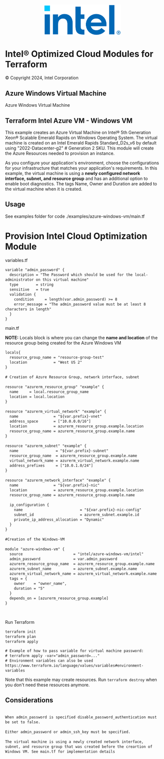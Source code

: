 <p align="center">
  <img src="https://github.com/intel/terraform-intel-azure-windows-vm/blob/main/images/logo-classicblue-800px.png?raw=true" alt="Intel Logo" width="250"/>
</p>

# Intel® Optimized Cloud Modules for Terraform

© Copyright 2024, Intel Corporation

## Azure Windows Virtual Machine

Azure Windows Virtual Machine

## Terraform Intel Azure VM - Windows VM
This example creates an Azure Virtual Machine on Intel® 5th Generation Xeon® Scalable Emerald Rapids on Windows Operating System. The virtual machine is created on an Intel Emerald Rapids  Standard_D2s_v6 by default using "2022-Datacenter-g2" # Generation 2 SKU.  This module will create the Azure Resources needed to provision an instance. 

As you configure your application's environment, choose the configurations for your infrastructure that matches your application's requirements. In this example, the virtual machine is using a **newly configured network interface, subnet, and resource group** and has an additional option to enable boot diagnostics. The tags Name, Owner and Duration are added to the virtual machine when it is created.

## Usage

See examples folder for code ./examples/azure-windows-vm/main.tf


# Provision Intel Cloud Optimization Module

variables.tf
```hcl
variable "admin_password" {
  description = "The Password which should be used for the local-administrator on this virtual machine"
  type        = string
  sensitive   = true
  validation {
    condition     = length(var.admin_password) >= 8
    error_message = "The admin_password value must be at least 8 characters in length"
  }
}
```

main.tf

**NOTE:** Locals block is where you can change the **name and location** of the resource group being created for  the Azure Windows VM
```hcl
locals{
  resource_group_name = "resource-group-test"
  location            = "West US 2"
}

# Creation of Azure Resource Group, network interface, subnet

resource "azurerm_resource_group" "example" {
  name     = local.resource_group_name
  location = local.location
}

resource "azurerm_virtual_network" "example" {
  name                = "${var.prefix}-vnet"
  address_space       = ["10.0.0.0/16"]
  location            = azurerm_resource_group.example.location
  resource_group_name = azurerm_resource_group.example.name
}

resource "azurerm_subnet" "example" {
  name                 = "${var.prefix}-subnet"
  resource_group_name  = azurerm_resource_group.example.name
  virtual_network_name = azurerm_virtual_network.example.name
  address_prefixes     = ["10.0.1.0/24"]
}

resource "azurerm_network_interface" "example" {
  name                = "${var.prefix}-nic"
  location            = azurerm_resource_group.example.location
  resource_group_name = azurerm_resource_group.example.name

  ip_configuration {
    name                          = "${var.prefix}-nic-config"
    subnet_id                     = azurerm_subnet.example.id
    private_ip_address_allocation = "Dynamic"
  }
}

#Creation of the Windows-VM

module "azure-windows-vm" {
  source                       = "intel/azure-windows-vm/intel"
  admin_password               = var.admin_password
  azurerm_resource_group_name  = azurerm_resource_group.example.name
  azurerm_subnet_name          = azurerm_subnet.example.name
  azurerm_virtual_network_name = azurerm_virtual_network.example.name
  tags = {
    owner    = "owner_name",
    duration = "5"
  }
  depends_on = [azurerm_resource_group.example]
}



```


Run Terraform

```hcl
terraform init  
terraform plan
terraform apply
```
```hcl
# Example of how to pass variable for virtual machine password:
# terraform apply -var="admin_password=..."
# Environment variables can also be used https://www.terraform.io/language/values/variables#environment-variables
```

Note that this example may create resources. Run `terraform destroy` when you don't need these resources anymore.

## Considerations  

```hcl

When admin_password is specified disable_password_authentication must be set to false.

Either admin_password or admin_ssh_key must be specified.

The virtual machine is using a newly created network interface, subnet, and resource group that was created before the creartion of Windows VM. See main.tf for implementation details

```

